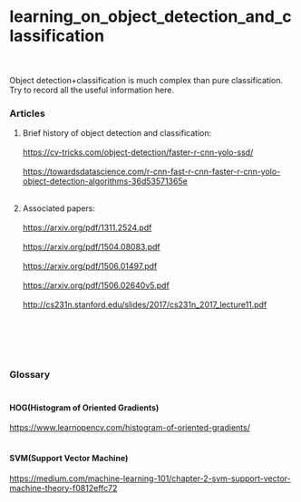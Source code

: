 # learning_on_object_detection_and_classification<br/><br/>

Object detection+classification is much complex than pure classification. Try to record all the useful information here.

### Articles<br/>
1. Brief history of object detection and classification:<br/><br/>
https://cv-tricks.com/object-detection/faster-r-cnn-yolo-ssd/<br/><br/>
https://towardsdatascience.com/r-cnn-fast-r-cnn-faster-r-cnn-yolo-object-detection-algorithms-36d53571365e<br/><br/>

2. Associated papers:<br/><br/>
https://arxiv.org/pdf/1311.2524.pdf<br/><br/>
https://arxiv.org/pdf/1504.08083.pdf<br/><br/>
https://arxiv.org/pdf/1506.01497.pdf<br/><br/>
https://arxiv.org/pdf/1506.02640v5.pdf<br/><br/>
http://cs231n.stanford.edu/slides/2017/cs231n_2017_lecture11.pdf<br/><br/>

<br/><br/><br/>

### Glossary<br/><br/>

#### HOG(Histogram of Oriented Gradients)<br/>
https://www.learnopencv.com/histogram-of-oriented-gradients/<br/><br/>

#### SVM(Support Vector Machine)<br/>
https://medium.com/machine-learning-101/chapter-2-svm-support-vector-machine-theory-f0812effc72<br/>


